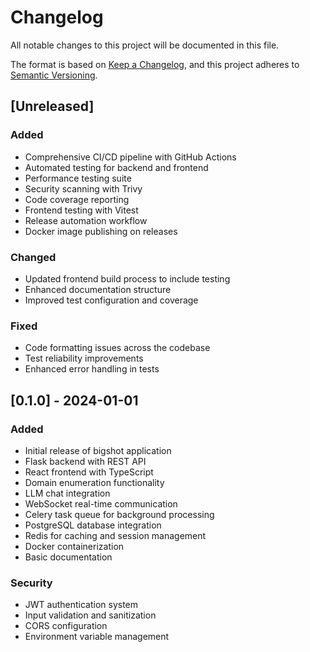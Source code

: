 # Changelog

All notable changes to this project will be documented in this file.

The format is based on [Keep a Changelog](https://keepachangelog.com/en/1.0.0/),
and this project adheres to [Semantic Versioning](https://semver.org/spec/v2.0.0.html).

## [Unreleased]

### Added
- Comprehensive CI/CD pipeline with GitHub Actions
- Automated testing for backend and frontend
- Performance testing suite
- Security scanning with Trivy
- Code coverage reporting
- Frontend testing with Vitest
- Release automation workflow
- Docker image publishing on releases

### Changed
- Updated frontend build process to include testing
- Enhanced documentation structure
- Improved test configuration and coverage

### Fixed
- Code formatting issues across the codebase
- Test reliability improvements
- Enhanced error handling in tests

## [0.1.0] - 2024-01-01

### Added
- Initial release of bigshot application
- Flask backend with REST API
- React frontend with TypeScript
- Domain enumeration functionality
- LLM chat integration
- WebSocket real-time communication
- Celery task queue for background processing
- PostgreSQL database integration
- Redis for caching and session management
- Docker containerization
- Basic documentation

### Security
- JWT authentication system
- Input validation and sanitization
- CORS configuration
- Environment variable management